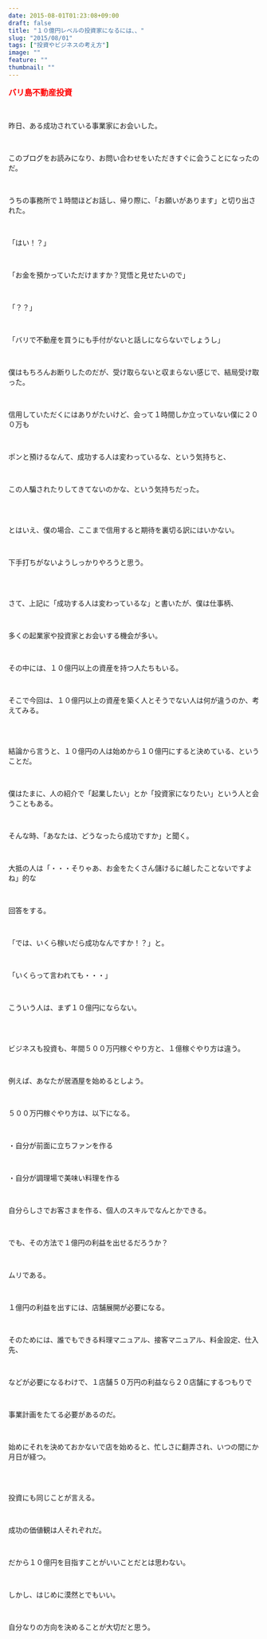 ```yaml
---
date: 2015-08-01T01:23:08+09:00
draft: false
title: "１０億円レベルの投資家になるには、、"
slug: "2015/08/01"
tags: ["投資やビジネスの考え方"]
image: ""
feature: ""
thumbnail: ""
---
```

<p><font color="#ff0000" size="3"><strong>バリ島不動産投資</strong></font></p><br/><p>昨日、ある成功されている事業家にお会いした。</p><br/><p>このブログをお読みになり、お問い合わせをいただきすぐに会うことになったのだ。</p><br/><p>うちの事務所で１時間ほどお話し、帰り際に、「お願いがあります」と切り出された。</p><br/><p>「はい！？」</p><br/><p>「お金を預かっていただけますか？覚悟と見せたいので」</p><br/><p>「？？」</p><br/><p>「バリで不動産を買うにも手付がないと話しにならないでしょうし」</p><br/><p>僕はもちろんお断りしたのだが、受け取らないと収まらない感じで、結局受け取った。</p><br/><p>信用していただくにはありがたいけど、会って１時間しか立っていない僕に２００万も</p><br/><p>ポンと預けるなんて、成功する人は変わっているな、という気持ちと、</p><br/><p>この人騙されたりしてきてないのかな、という気持ちだった。</p><br/><br/><p>とはいえ、僕の場合、ここまで信用すると期待を裏切る訳にはいかない。</p><br/><p>下手打ちがないようしっかりやろうと思う。</p><br/><br/><p>さて、上記に「成功する人は変わっているな」と書いたが、僕は仕事柄、</p><br/><p>多くの起業家や投資家とお会いする機会が多い。</p><br/><p>その中には、１０億円以上の資産を持つ人たちもいる。</p><br/><p>そこで今回は、１０億円以上の資産を築く人とそうでない人は何が違うのか、考えてみる。</p><br/><br/><p>結論から言うと、１０億円の人は始めから１０億円にすると決めている、ということだ。</p><br/><p>僕はたまに、人の紹介で「起業したい」とか「投資家になりたい」という人と会うこともある。</p><br/><p>そんな時、「あなたは、どうなったら成功ですか」と聞く。</p><br/><p>大抵の人は「・・・そりゃあ、お金をたくさん儲けるに越したことないですよね」的な</p><br/><p>回答をする。</p><br/><p>「では、いくら稼いだら成功なんですか！？」と。</p><br/><p>「いくらって言われても・・・」</p><br/><p>こういう人は、まず１０億円にならない。</p><br/><br/><p>ビジネスも投資も、年間５００万円稼ぐやり方と、１億稼ぐやり方は違う。</p><br/><p>例えば、あなたが居酒屋を始めるとしよう。</p><br/><p>５００万円稼ぐやり方は、以下になる。</p><br/><p>・自分が前面に立ちファンを作る</p><br/><p>・自分が調理場で美味い料理を作る</p><br/><p>自分らしさでお客さまを作る、個人のスキルでなんとかできる。</p><br/><p>でも、その方法で１億円の利益を出せるだろうか？</p><br/><p>ムリである。</p><br/><p>１億円の利益を出すには、店舗展開が必要になる。</p><br/><p>そのためには、誰でもできる料理マニュアル、接客マニュアル、料金設定、仕入先、</p><br/><p>などが必要になるわけで、１店舗５０万円の利益なら２０店舗にするつもりで</p><br/><p>事業計画をたてる必要があるのだ。</p><br/><p>始めにそれを決めておかないで店を始めると、忙しさに翻弄され、いつの間にか月日が経つ。</p><br/><br/><p>投資にも同じことが言える。</p><br/><p>成功の価値観は人それぞれだ。</p><br/><p>だから１０億円を目指すことがいいことだとは思わない。</p><br/><p>しかし、はじめに漠然とでもいい。</p><br/><p>自分なりの方向を決めることが大切だと思う。</p><br/><br/><br/><br/><br/><br/>


